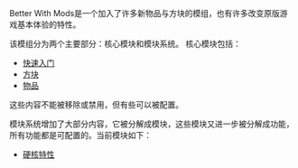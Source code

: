 Better With Mods是一个加入了许多新物品与方块的模组，也有许多改变原版游戏基本体验的特性。

该模组分为两个主要部分：核心模块和模块系统。
核心模块包括：

* [快速入门](crashcourse/index.md)
* [方块](blocks/index.md)
* [物品](items/index.md)

这些内容不能被移除或禁用，但有些可以被配置。

模块系统增加了大部分内容，它被分解成模块，这些模块又进一步被分解成功能，所有功能都是可配置的。当前模块如下：
  
* [硬核特性](hardcore/index.md)  
